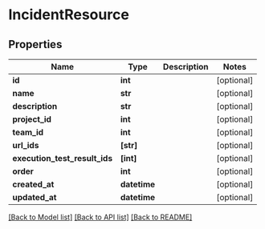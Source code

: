 # IncidentResource

## Properties
Name | Type | Description | Notes
------------ | ------------- | ------------- | -------------
**id** | **int** |  | [optional] 
**name** | **str** |  | [optional] 
**description** | **str** |  | [optional] 
**project_id** | **int** |  | [optional] 
**team_id** | **int** |  | [optional] 
**url_ids** | **[str]** |  | [optional] 
**execution_test_result_ids** | **[int]** |  | [optional] 
**order** | **int** |  | [optional] 
**created_at** | **datetime** |  | [optional] 
**updated_at** | **datetime** |  | [optional] 

[[Back to Model list]](../README.md#documentation-for-models) [[Back to API list]](../README.md#documentation-for-api-endpoints) [[Back to README]](../README.md)


